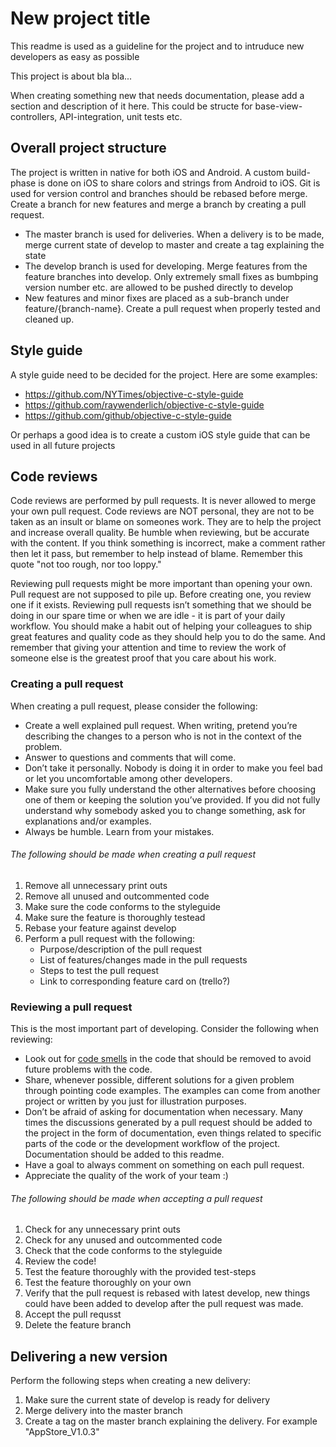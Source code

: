 # New project title
This readme is used as a guideline for the project and to intruduce new developers as easy as possible

This project is about bla bla...

When creating something new that needs documentation, please add a section and description of it here. This could be structe for base-view-controllers, API-integration, unit tests etc.


## Overall project structure
The project is written in native for both iOS and Android. A custom build-phase is done on iOS to share colors and strings from Android to iOS. Git is used for version control and branches should be rebased before merge. Create a branch for new features and merge a branch by creating a pull request.

- The master branch is used for deliveries. When a delivery is to be made, merge current state of develop to master and create a tag explaining the state
- The develop branch is used for developing. Merge features from the feature branches into develop. Only extremely small fixes as bumbping version number etc. are allowed to be pushed directly to develop
- New features and minor fixes are placed as a sub-branch under feature/{branch-name}. Create a pull request when properly tested and cleaned up.

## Style guide
A style guide need to be decided for the project. Here are some examples:
- https://github.com/NYTimes/objective-c-style-guide
- https://github.com/raywenderlich/objective-c-style-guide
- https://github.com/github/objective-c-style-guide

Or perhaps a good idea is to create a custom iOS style guide that can be used in all future projects

## Code reviews
Code reviews are performed by pull requests. It is never allowed to merge your own pull request. Code reviews are NOT personal, they are not to be taken as an insult or blame on someones work. They are to help the project and increase overall quality. Be humble when reviewing, but be accurate with the content. If you think something is incorrect, make a comment rather then let it pass, but remember to help instead of blame. Remember this quote "not too rough, nor too loppy."

Reviewing pull requests might be more important than opening your own. Pull request are not supposed to pile up. Before creating one, you review one if it exists. Reviewing pull requests isn’t something that we should be doing in our spare time or when we are idle - it is part of your daily workflow. You should make a habit out of helping your colleagues to ship great features and quality code as they should help you to do the same. And remember that giving your attention and time to review the work of someone else is the greatest proof that you care about his work.

### Creating a pull request
When creating a pull request, please consider the following:

- Create a well explained pull request. When writing, pretend you’re describing the changes to a person who is not in the context of the problem.
- Answer to questions and comments that will come.
- Don’t take it personally. Nobody is doing it in order to make you feel bad or let you uncomfortable among other developers.
- Make sure you fully understand the other alternatives before choosing one of them or keeping the solution you’ve provided. If you did not fully understand why somebody asked you to change something, ask for explanations and/or examples.
- Always be humble. Learn from your mistakes.

###### The following should be made when creating a pull request
1. Remove all unnecessary print outs
2. Remove all unused and outcommented code
3. Make sure the code conforms to the styleguide
3. Make sure the feature is thoroughly testead
4. Rebase your feature against develop
5. Perform a pull request with the following:
    - Purpose/description of the pull request
    - List of features/changes made in the pull requests
    - Steps to test the pull request
    - Link to corresponding feature card on (trello?)


### Reviewing a pull request
This is the most important part of developing. Consider the following when reviewing:
- Look out for [code smells](https://en.wikipedia.org/wiki/Code_smell) in the code that should be removed to avoid future problems with the code.
- Share, whenever possible, different solutions for a given problem through pointing code examples. The examples can come from another project or written by you just for illustration purposes.
- Don’t be afraid of asking for documentation when necessary. Many times the discussions generated by a pull request should be added to the project in the form of documentation, even things related to specific parts of the code or the development workflow of the project. Documentation should be added to this readme.
- Have a goal to always comment on something on each pull request.
- Appreciate the quality of the work of your team :)

###### The following should be made when accepting a pull request
1. Check for any unnecessary print outs
2. Check for any unused and outcommented code
3. Check that the code conforms to the styleguide
4. Review the code!
3. Test the feature thoroughly with the provided test-steps
4. Test the feature thoroughly on your own
4. Verify that the pull request is rebased with latest develop, new things could have been added to develop after the pull request was made.
5. Accept the pull requsst
6. Delete the feature branch


## Delivering a new version
Perform the following steps when creating a new delivery:

1. Make sure the current state of develop is ready for delivery
2. Merge delivery into the master branch
3. Create a tag on the master branch explaining the delivery. For example "AppStore_V1.0.3"

